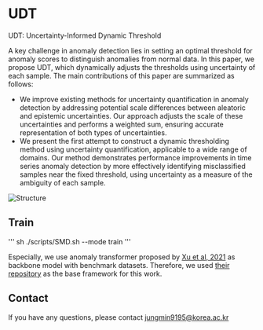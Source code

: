# UDT 
UDT: Uncertainty-Informed Dynamic Threshold

A key challenge in anomaly detection lies in setting an optimal threshold for anomaly scores to distinguish anomalies from normal data. In this paper, we propose UDT, which dynamically adjusts the thresholds using uncertainty of each sample.
The main contributions of this paper are summarized as follows:
- We improve existing methods for uncertainty quantification in anomaly detection by addressing potential scale differences between aleatoric and epistemic uncertainties. Our approach adjusts the scale of these uncertainties and performs a weighted sum, ensuring accurate representation of both types of uncertainties. 
- We present the first attempt to construct a dynamic thresholding method using uncertainty quantification, applicable to a wide range of domains. Our method demonstrates performance improvements in time series anomaly detection by more effectively identifying misclassified samples near the fixed threshold, using uncertainty as a measure of the ambiguity of each sample.

![Structure](https://github.com/user-attachments/assets/9e418c70-e62d-4859-9adb-ec01993b5843)

## Train
'''
sh ./scripts/SMD.sh --mode train
'''


Especially, we use anomaly transformer proposed by [Xu et al, 2021](https://arxiv.org/abs/2110.02642) as backbone model with benchmark datasets. Therefore, we used [their repository](https://github.com/thuml/Anomaly-Transformer) as the base framework for this work.

## Contact
If you have any questions, please contact jungmin9195@korea.ac.kr
